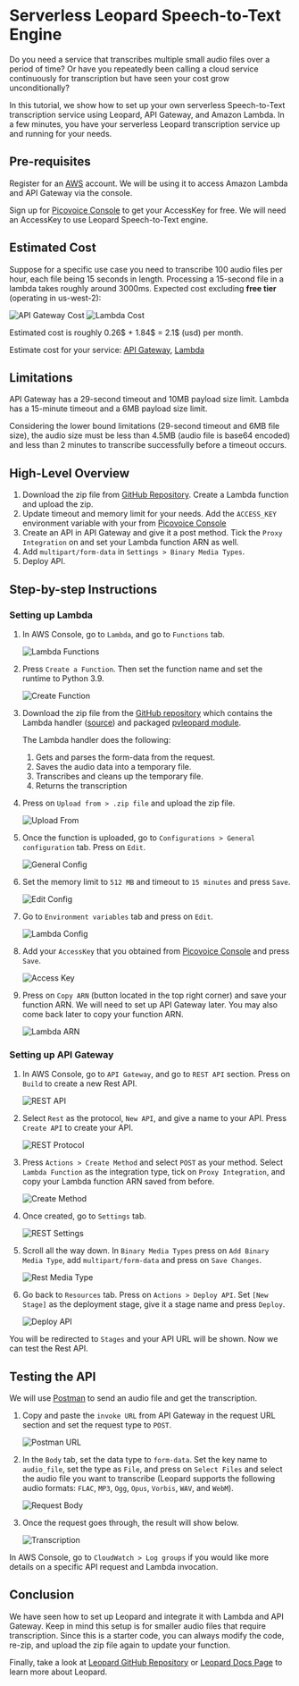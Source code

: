 # Serverless Leopard Speech-to-Text Engine

Do you need a service that transcribes multiple small audio files over a period of time? Or have you repeatedly been calling a cloud service continuously for transcription but have seen your cost grow unconditionally?

In this tutorial, we show how to set up your own serverless Speech-to-Text transcription service using Leopard, API Gateway, and Amazon Lambda. In a few minutes, you have your serverless Leopard transcription service up and running for your needs.

## Pre-requisites

Register for an [AWS](https://aws.amazon.com/account/) account. We will be using it to access Amazon Lambda and API Gateway via the console.

Sign up for [Picovoice Console](https://console.picovoice.ai/) to get your AccessKey for free. We will need an AccessKey to use Leopard Speech-to-Text engine.

## Estimated Cost

Suppose for a specific use case you need to transcribe 100 audio files per hour, each file being 15 seconds in length. Processing a 15-second file in a lambda takes roughly around 3000ms. Expected cost excluding **free tier** (operating in us-west-2):

![API Gateway Cost](./imgs/gateway_cost.png)
![Lambda Cost](./imgs/lambda_cost.png)

Estimated cost is roughly 0.26$ + 1.84$ = 2.1$ (usd) per month.

Estimate cost for your service: [API Gateway](https://calculator.aws/#/createCalculator/APIGateway), [Lambda](https://calculator.aws/#/createCalculator/Lambda)

## Limitations

API Gateway has a 29-second timeout and 10MB payload size limit. Lambda has a 15-minute timeout and a 6MB payload size limit. 

Considering the lower bound limitations (29-second timeout and 6MB file size), the audio size must be less than 4.5MB (audio file is base64 encoded) and less than 2 minutes to transcribe successfully before a timeout occurs.

## High-Level Overview

1. Download the zip file from [GitHub Repository](serverless_leopard.zip). Create a Lambda function and upload the zip.
2. Update timeout and memory limit for your needs. Add the `ACCESS_KEY` environment variable with your from [Picovoice Console](https://console.picovoice.ai/)
3. Create an API in API Gateway and give it a post method. Tick the `Proxy Integration` on and set your Lambda function ARN as well.
4. Add `multipart/form-data` in `Settings > Binary Media Types`.
5. Deploy API.

## Step-by-step Instructions

### Setting up Lambda

1. In AWS Console, go to `Lambda`, and go to `Functions` tab.

    ![Lambda Functions](./imgs/lambda_functions.png)

2. Press `Create a Function`. Then set the function name and set the runtime to Python 3.9.

    ![Create Function](./imgs/create_function.gif)                                                        

3. Download the zip file from the [GitHub repository](serverless_leopard.zip) which contains the Lambda handler ([source](serverless_leopard/lambda_function.py)) and packaged [pvleopard module](https://pypi.org/project/pvleopard/). 

    The Lambda handler does the following:
      1. Gets and parses the form-data from the request.
      2. Saves the audio data into a temporary file.
      3. Transcribes and cleans up the temporary file.
      4. Returns the transcription

4. Press on `Upload from > .zip file` and upload the zip file.

    ![Upload From](./imgs/upload_from.gif)

5. Once the function is uploaded, go to `Configurations > General configuration` tab. Press on `Edit`.

    ![General Config](./imgs/general_config.png)

6. Set the memory limit to `512 MB` and timeout to `15 minutes` and press `Save`.

    ![Edit Config](./imgs/edit_config.png)

7. Go to `Environment variables` tab and press on `Edit`. 

    ![Lambda Config](./imgs/lambda_config.png)

8. Add your `AccessKey` that you obtained from [Picovoice Console](https://console.picovoice.ai/) and press `Save`.

    ![Access Key](./imgs/access_key.png)

9. Press on `Copy ARN` (button located in the top right corner) and save your function ARN. We will need to set up API Gateway later. You may also come back later to copy your function ARN.

    ![Lambda ARN](./imgs/lambda_arn.png)

### Setting up API Gateway

1. In AWS Console, go to `API Gateway`, and go to `REST API` section. Press on `Build` to create a new Rest API.

    ![REST API](./imgs/gateway_rest.png)

2. Select `Rest` as the protocol, `New API`, and give a name to your API. Press `Create API` to create your API.

    ![REST Protocol](./imgs/rest_protocol.png)

3. Press `Actions > Create Method` and select `POST` as your method. Select `Lambda Function` as the integration type, tick on `Proxy Integration`, and copy your Lambda function ARN saved from before.

    ![Create Method](./imgs/create_method.gif)

4. Once created, go to `Settings` tab.

    ![REST Settings](./imgs/rest_settings.png)

5. Scroll all the way down. In `Binary Media Types` press on `Add Binary Media Type`, add `multipart/form-data` and press on `Save Changes`.

    ![Rest Media Type](./imgs/rest_media_types.gif)

6. Go back to `Resources` tab. Press on `Actions > Deploy API`. Set `[New Stage]` as the deployment stage, give it a stage name and press `Deploy`.

    ![Deploy API](./imgs/deploy_api.gif)

You will be redirected to `Stages` and your API URL will be shown. Now we can test the Rest API.

## Testing the API

We will use [Postman](https://www.postman.com/downloads/) to send an audio file and get the transcription.

1. Copy and paste the `invoke URL` from API Gateway in the request URL section and set the request type to `POST`.

    ![Postman URL](./imgs/postman_url.png)

2. In the `Body` tab, set the data type to `form-data`. Set the key name to `audio_file`, set the type as `File`, and press on `Select Files` and select the audio file you want to transcribe (Leopard supports the following audio formats: `FLAC`, `MP3`, `Ogg`, `Opus`, `Vorbis`, `WAV`, and `WebM`).

    ![Request Body](./imgs/body_settings.gif)

3. Once the request goes through, the result will show below.

    ![Transcription](./imgs/transcription.png)

In AWS Console, go to `CloudWatch > Log groups` if you would like more details on a specific API request and Lambda invocation.

## Conclusion

We have seen how to set up Leopard and integrate it with Lambda and API Gateway. Keep in mind this setup is for smaller audio files that require transcription. Since this is a starter code, you can always modify the code, re-zip, and upload the zip file again to update your function.

Finally, take a look at [Leopard GitHub Repository](https://github.com/Picovoice/leopard) or [Leopard Docs Page](https://picovoice.ai/docs/leopard/) to learn more about Leopard.

